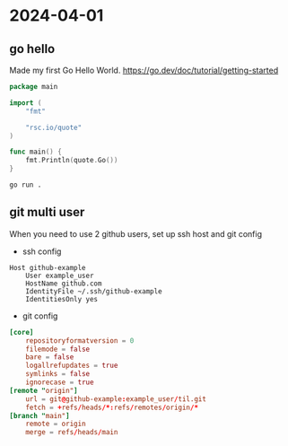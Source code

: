 # 2024-04-01

## go hello

Made my first Go Hello World.
https://go.dev/doc/tutorial/getting-started

```go
package main

import (
	"fmt"

	"rsc.io/quote"
)

func main() {
	fmt.Println(quote.Go())
}
```

```shell
go run .
```

## git multi user

When you need to use 2 github users, set up ssh host and git config

- ssh config
```config
Host github-example
    User example_user
    HostName github.com
    IdentityFile ~/.ssh/github-example
    IdentitiesOnly yes
```

- git config
```conf
[core]
	repositoryformatversion = 0
	filemode = false
	bare = false
	logallrefupdates = true
	symlinks = false
	ignorecase = true
[remote "origin"]
	url = git@github-example:example_user/til.git
	fetch = +refs/heads/*:refs/remotes/origin/*
[branch "main"]
	remote = origin
	merge = refs/heads/main
```

